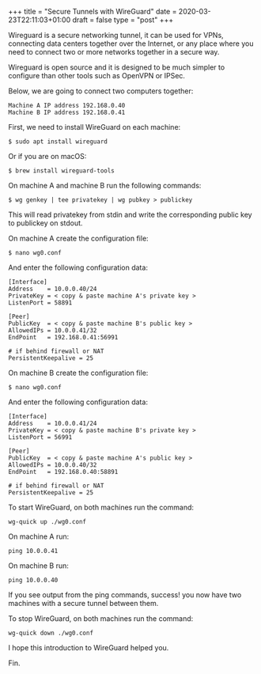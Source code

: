 +++
title =  "Secure Tunnels with WireGuard"
date =  2020-03-23T22:11:03+01:00
draft = false
type = "post"
+++

Wireguard is a secure networking tunnel, it can be used for VPNs, connecting data centers together over the Internet, or any place where you need to connect two or more networks together in a secure way.

Wireguard is open source and it is designed to be much simpler to configure than other tools such as OpenVPN or IPSec.

Below, we are going to connect two computers together:
```
Machine A IP address 192.168.0.40
Machine B IP address 192.168.0.41
```
First, we need to install WireGuard on each machine:

```
$ sudo apt install wireguard
```

Or if you are on macOS:
```
$ brew install wireguard-tools
```

On machine A and machine B run the following commands:
```
$ wg genkey | tee privatekey | wg pubkey > publickey
```
This will read privatekey from stdin and write the corresponding public key to publickey on stdout.

On machine A create the configuration file:
```
$ nano wg0.conf
```
And enter the following configuration data:
```
[Interface]
Address    = 10.0.0.40/24
PrivateKey = < copy & paste machine A's private key >
ListenPort = 58891

[Peer]
PublicKey  = < copy & paste machine B's public key >
AllowedIPs = 10.0.0.41/32 
EndPoint   = 192.168.0.41:56991

# if behind firewall or NAT
PersistentKeepalive = 25
```

On machine B create the configuration file:
```
$ nano wg0.conf
```
And enter the following configuration data:
```
[Interface]
Address    = 10.0.0.41/24
PrivateKey = < copy & paste machine B's private key >
ListenPort = 56991

[Peer]
PublicKey  = < copy & paste machine A's public key >
AllowedIPs = 10.0.0.40/32 
EndPoint   = 192.168.0.40:58891

# if behind firewall or NAT
PersistentKeepalive = 25
```
To start WireGuard, on both machines run the command:
```
wg-quick up ./wg0.conf
```
On machine A run:
```
ping 10.0.0.41
```
On machine B run:
```
ping 10.0.0.40
```
If you see output from the ping commands, success! you now have two machines with a secure tunnel between them.

To stop WireGuard, on both machines run the command:
```
wg-quick down ./wg0.conf
```

I hope this introduction to WireGuard helped you.

Fin.
